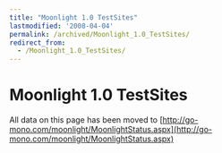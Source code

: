 ```yaml
---
title: "Moonlight 1.0 TestSites"
lastmodified: '2008-04-04'
permalink: /archived/Moonlight_1.0_TestSites/
redirect_from:
  - /Moonlight_1.0_TestSites/
---
```


Moonlight 1.0 TestSites
=======================

All data on this page has been moved to [http://go-mono.com/moonlight/MoonlightStatus.aspx](http://go-mono.com/moonlight/MoonlightStatus.aspx)

